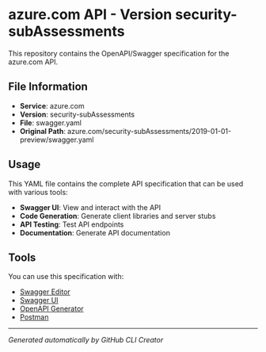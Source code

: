 # azure.com API - Version security-subAssessments

This repository contains the OpenAPI/Swagger specification for the azure.com API.

## File Information

- **Service**: azure.com
- **Version**: security-subAssessments
- **File**: swagger.yaml
- **Original Path**: azure.com/security-subAssessments/2019-01-01-preview/swagger.yaml

## Usage

This YAML file contains the complete API specification that can be used with various tools:

- **Swagger UI**: View and interact with the API
- **Code Generation**: Generate client libraries and server stubs
- **API Testing**: Test API endpoints
- **Documentation**: Generate API documentation

## Tools

You can use this specification with:

- [Swagger Editor](https://editor.swagger.io/)
- [Swagger UI](https://swagger.io/tools/swagger-ui/)
- [OpenAPI Generator](https://openapi-generator.tech/)
- [Postman](https://www.postman.com/)

---

*Generated automatically by GitHub CLI Creator*
